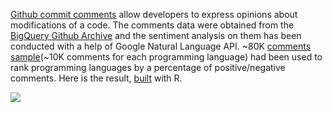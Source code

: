 [Github commit comments](https://github.com/blog/42-commit-comments) allow developers to express opinions about modifications of a code. The comments data were obtained from the [BigQuery Github Archive](https://cloud.google.com/bigquery/public-data/github) and the sentiment analysis on them has been conducted with a help of Google Natural Language API. ~80K [comments sample](gh-comment-sentiment.csv)(~10K comments for each programming language) had been used to rank programming languages by a percentage of positive/negative comments. Here is the result, [built](draw_plot.R) with R.

![](plot.png)

